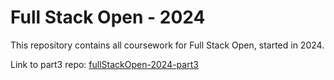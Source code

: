 # Full Stack Open - 2024
This repository contains all coursework for Full Stack Open, started in 2024.

Link to part3 repo: [fullStackOpen-2024-part3](https://github.com/jt-ambrose00/fullStackOpen-2024-part3)